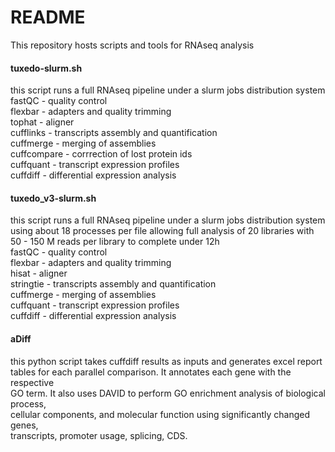 # README #

This repository hosts scripts and tools for RNAseq analysis

#### tuxedo-slurm.sh
this script runs a full RNAseq pipeline under a slurm jobs distribution system <br />
fastQC - quality control <br />
flexbar - adapters and quality trimming <br />
tophat - aligner <br />
cufflinks - transcripts assembly and quantification <br />
cuffmerge - merging of assemblies <br />
cuffcompare - corrrection of lost protein ids <br />
cuffquant - transcript expression profiles <br />
cuffdiff - differential expression analysis <br />

#### tuxedo_v3-slurm.sh 
this script runs a full RNAseq pipeline under a slurm jobs distribution system <br />
using about 18 processes per file allowing full analysis of 20 libraries with <br />
50 - 150 M reads per library to complete under 12h <br />
fastQC - quality control <br />
flexbar - adapters and quality trimming <br />
hisat - aligner <br />
stringtie - transcripts assembly and quantification <br />
cuffmerge - merging of assemblies <br />
cuffquant - transcript expression profiles <br />
cuffdiff - differential expression analysis <br />

####  aDiff
this python script takes cuffdiff results as inputs and generates excel report <br />
tables for each parallel comparison. It annotates each gene with the respective <br />
GO term. It also uses DAVID to perform GO enrichment analysis of biological process, <br />
cellular components,  and molecular function using significantly changed genes, <br />
transcripts, promoter usage, splicing, CDS.